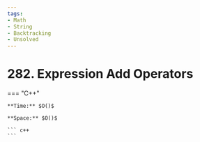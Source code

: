 ```yaml
---
tags:
- Math
- String
- Backtracking
- Unsolved
---
```



# 282. Expression Add Operators

=== "C++"

    **Time:** $O()$

    **Space:** $O()$

    ``` c++
    ```